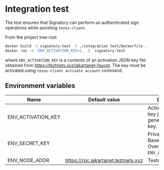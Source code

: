 # Integration test

The test ensures that Signatory can perform an authenticated sign operations
while assisting `tezos-client`.

From the project tree root

```sh
docker build -t signatory-test -f ./integration_test/Dockerfile .
docker run -e 'ENV_ACTIVATION_KEY={...}' signatory-test
```

where `ENV_ACTIVATION_KEY` is a contents of an activation JSON key file obtained
from https://teztnets.xyz/jakartanet-faucet. The key must be activated using
`tezos-client activate account` command.

## Environment variables

| Name               | Default value                   | Description                                                         |
| ------------------ | ------------------------------- | ------------------------------------------------------------------- |
| ENV_ACTIVATION_KEY |                                 | Activation (faucet) key json. Used to generate private key.         |
| ENV_SECRET_KEY     |                                 | Private key in Tezos Base58 format. Overrides `ENV_ACTIVATION_KEY`. |
| ENV_NODE_ADDR      | https://rpc.jakartanet.teztnets.xyz | Testnet node                                                        |
